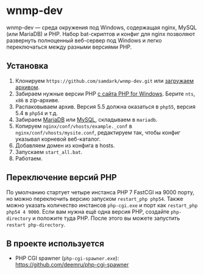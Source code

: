 wnmp-dev
========

wnmp-dev — среда окружения под Windows, содержащая nginx, MySQL (или MariaDB) и PHP.
Набор bat-скриптов и конфиг для nginx позволяют развернуть полноценный веб-сервер под Windows и легко переключаться между разными версиями PHP.

Установка
---------

1. Клонируем `https://github.com/samdark/wnmp-dev.git` или [загружаем архивом](https://github.com/samdark/wnmp-dev/archive/master.zip).
2. Забираем нужные версии PHP [с сайта PHP for Windows](http://windows.php.net/download/). Берите `nts`, `x86` в zip-архиве.
3. Распаковываем архив. Версия 5.5 должна оказаться в `php55`, версия 5.4 в `php54` и т.д.
4. Забираем [MariaDB](https://downloads.mariadb.org/) или [MySQL](https://dev.mysql.com/downloads/windows/installer/), складываем в `mariadb`.
5. Копируем `nginx/conf/vhosts/example._conf` в `nginx/conf/vhosts/mysite.conf`, редактируем так, чтобы конфиг указывал корневой веб-каталог.
6. Добавляем домен из конфига в hosts.
7. Запускаем `start_all.bat`.
8. Работаем.

Переключение версий PHP
-----------------------

По умолчанию стартует четыре инстанса PHP 7 FastCGI на 9000 порту, но можно переключить версию запуском `restart_php php54`.
Также можно указать количество инстансов `php-cgi.exe` и порт как `restart_php php54 4 9000`. Если вам нужна ещё одна
версия PHP, создайте `php-directory` и положите туда PHP. После этого вы можете запустить `restart php-directory`.

В проекте используется
----------------------

- PHP CGI spawner (`php-cgi-spawner.exe`): https://github.com/deemru/php-cgi-spawner
